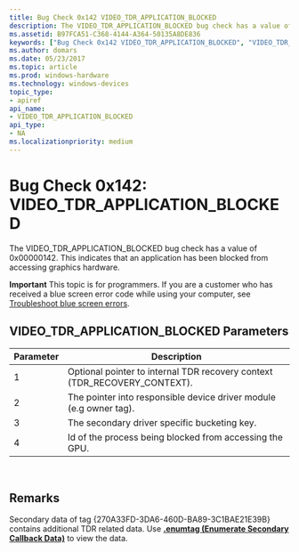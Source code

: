 ```yaml
---
title: Bug Check 0x142 VIDEO_TDR_APPLICATION_BLOCKED
description: The VIDEO_TDR_APPLICATION_BLOCKED bug check has a value of 0x00000142. This indicates that an application has been blocked from accessing graphics hardware.
ms.assetid: B97FCA51-C368-4144-A364-50135A8DE836
keywords: ["Bug Check 0x142 VIDEO_TDR_APPLICATION_BLOCKED", "VIDEO_TDR_APPLICATION_BLOCKED"]
ms.author: domars
ms.date: 05/23/2017
ms.topic: article
ms.prod: windows-hardware
ms.technology: windows-devices
topic_type:
- apiref
api_name:
- VIDEO_TDR_APPLICATION_BLOCKED
api_type:
- NA
ms.localizationpriority: medium
---
```


# Bug Check 0x142: VIDEO\_TDR\_APPLICATION\_BLOCKED


The VIDEO\_TDR\_APPLICATION\_BLOCKED bug check has a value of 0x00000142. This indicates that an application has been blocked from accessing graphics hardware.

**Important** This topic is for programmers. If you are a customer who has received a blue screen error code while using your computer, see [Troubleshoot blue screen errors](http://windows.microsoft.com/windows-10/troubleshoot-blue-screen-errors).

## VIDEO\_TDR\_APPLICATION\_BLOCKED Parameters


| Parameter | Description                                                                 |
|-----------|-----------------------------------------------------------------------------|
| 1         | Optional pointer to internal TDR recovery context (TDR\_RECOVERY\_CONTEXT). |
| 2         | The pointer into responsible device driver module (e.g owner tag).          |
| 3         | The secondary driver specific bucketing key.                                |
| 4         | Id of the process being blocked from accessing the GPU.                     |

 

Remarks
-------

Secondary data of tag {270A33FD-3DA6-460D-BA89-3C1BAE21E39B} contains additional TDR related data. Use [**.enumtag (Enumerate Secondary Callback Data)**](-enumtag--enumerate-secondary-callback-data-.md) to view the data.

 

 




